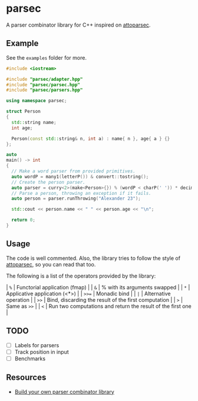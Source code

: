 # parsec

A parser combinator library for C++ inspired on
[attoparsec](https://hackage.haskell.org/package/attoparsec-0.14.4/docs/Data-Attoparsec-Text.html).

## Example

See the `examples` folder for more.

```cpp
#include <iostream>

#include "parsec/adapter.hpp"
#include "parsec/parsec.hpp"
#include "parsec/parsers.hpp"

using namespace parsec;

struct Person
{
  std::string name;
  int age;

  Person(const std::string& n, int a) : name{ n }, age{ a } {}
};

auto
main() -> int
{
  // Make a word parser from provided primitives.
  auto wordP = many1(letterP()) & convert::tostring();
  // Create the person parser.
  auto parser = curry<2>(make<Person>{}) % (wordP < charP(' ')) * decimalP();
  // Parse a person, throwing an exception if it fails.
  auto person = parser.runThrowing("Alexander 23");

  std::cout << person.name << " " << person.age << "\n";

  return 0;
}
```

## Usage

The code is well commented. Also, the library tries to follow the style of
[attoparsec](https://hackage.haskell.org/package/attoparsec-0.14.4/docs/Data-Attoparsec-Text.html),
so you can read that too.

The following is a list of the operators provided by the library:

| `%`   | Functorial application (fmap)                                 |
| `&`   | % with its arguments swapped                                  |
| `*`   | Applicative application (<*>)                                 |
| `>>=` | Monadic bind                                                  |
| `|`   | Alternative operation                                         |
| `>>`  | Bind, discarding the result of the first computation          |
| `>`   | Same as `>>`                                                  |
| `<`   | Run two computations and return the result of the first one   |


## TODO

- [ ] Labels for parsers
- [ ] Track position in input
- [ ] Benchmarks

## Resources

- [Build your own parser combinator
  library](https://fsharpforfunandprofit.com/posts/understanding-parser-combinators-3/)

